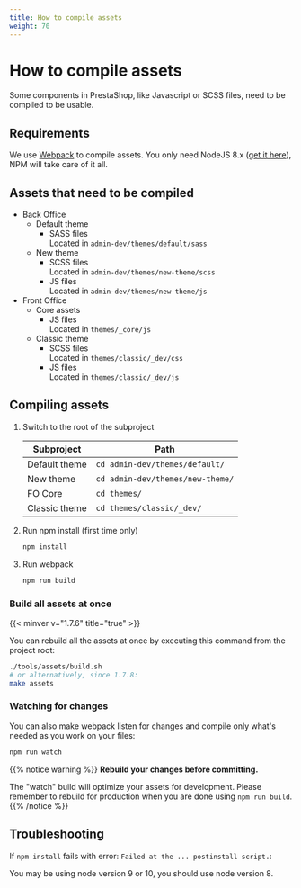 ```yaml
---
title: How to compile assets
weight: 70
---
```


# How to compile assets

Some components in PrestaShop, like Javascript or SCSS files, need to be compiled to be usable.

## Requirements

We use [Webpack](https://webpack.js.org/) to compile assets. You only need NodeJS 8.x ([get it here](https://nodejs.org/)), NPM will take care of it all.

## Assets that need to be compiled

- Back Office
    - Default theme
        - SASS files\
          Located in `admin-dev/themes/default/sass`
    - New theme
        - SCSS files\
          Located in `admin-dev/themes/new-theme/scss`
        - JS files\
          Located in `admin-dev/themes/new-theme/js`
- Front Office
    - Core assets
        - JS files\
          Located in `themes/_core/js`
    - Classic theme
        - SCSS files\
          Located in `themes/classic/_dev/css`
        - JS files\
          Located in `themes/classic/_dev/js`

## Compiling assets

1. Switch to the root of the subproject

    Subproject | Path
    -----------|---------
    Default theme | `cd admin-dev/themes/default/`
    New theme     | `cd admin-dev/themes/new-theme/`
    FO Core       | `cd themes/`
    Classic theme | `cd themes/classic/_dev/`
    

2. Run npm install (first time only)

    ```bash
    npm install
    ```

3. Run webpack

    ```bash
    npm run build
    ```

### Build all assets at once
{{< minver v="1.7.6" title="true" >}}

You can rebuild all the assets at once by executing this command from the project root: 

```bash
./tools/assets/build.sh
# or alternatively, since 1.7.8:
make assets
```

### Watching for changes

You can also make webpack listen for changes and compile only what's needed as you work on your files:

```bash
npm run watch
```

{{% notice warning %}}
**Rebuild your changes before committing.**

The "watch" build will optimize your assets for development. Please remember to rebuild for production when you are done using `npm run build`.
{{% /notice %}}

## Troubleshooting

If `npm install` fails with error: `Failed at the ... postinstall script.`:

You may be using node version 9 or 10, you should use node version 8.
